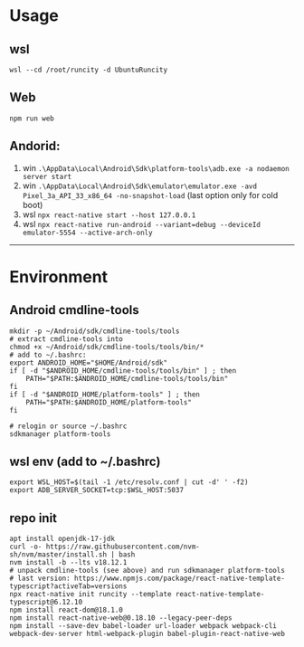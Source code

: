 # Usage

## wsl
`wsl --cd /root/runcity -d UbuntuRuncity`

## Web
`npm run web`

## Andorid:
1. win `.\AppData\Local\Android\Sdk\platform-tools\adb.exe -a nodaemon server start`
2. win `.\AppData\Local\Android\Sdk\emulator\emulator.exe -avd Pixel_3a_API_33_x86_64 -no-snapshot-load`  (last option only for cold boot)
3. wsl `npx react-native start --host 127.0.0.1`
4. wsl `npx react-native run-android --variant=debug --deviceId emulator-5554 --active-arch-only`

---

# Environment

## Android cmdline-tools
```
mkdir -p ~/Android/sdk/cmdline-tools/tools
# extract cmdline-tools into
chmod +x ~/Android/sdk/cmdline-tools/tools/bin/*
# add to ~/.bashrc:
export ANDROID_HOME="$HOME/Android/sdk"
if [ -d "$ANDROID_HOME/cmdline-tools/tools/bin" ] ; then
    PATH="$PATH:$ANDROID_HOME/cmdline-tools/tools/bin"
fi
if [ -d "$ANDROID_HOME/platform-tools" ] ; then
    PATH="$PATH:$ANDROID_HOME/platform-tools"
fi

# relogin or source ~/.bashrc
sdkmanager platform-tools
```

## wsl env (add to ~/.bashrc)
```
export WSL_HOST=$(tail -1 /etc/resolv.conf | cut -d' ' -f2)
export ADB_SERVER_SOCKET=tcp:$WSL_HOST:5037
```
## repo init 
```
apt install openjdk-17-jdk
curl -o- https://raw.githubusercontent.com/nvm-sh/nvm/master/install.sh | bash
nvm install -b --lts v18.12.1
# unpack cmdline-tools (see above) and run sdkmanager platform-tools
# last version: https://www.npmjs.com/package/react-native-template-typescript?activeTab=versions
npx react-native init runcity --template react-native-template-typescript@6.12.10
npm install react-dom@18.1.0
npm install react-native-web@0.18.10 --legacy-peer-deps
npm install --save-dev babel-loader url-loader webpack webpack-cli  webpack-dev-server html-webpack-plugin babel-plugin-react-native-web
```
